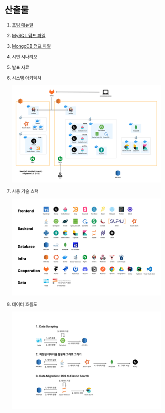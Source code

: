 # 산출물

1. [포팅 매뉴얼](./porting-manual/porting-manual.md)

2. [MySQL 덤프 파일](./data-dump/mysql-dump)

3. [MongoDB 덤프 파일](./data-dump/mongo-dump)

4. 시연 시나리오

5. 발표 자료

6. 시스템 아키텍쳐

    ![시스템 아키텍쳐](./img/system-architecture.png)

7. 사용 기술 스택

    ![사용 기술 스택](./img/tools.png)

7. 데이터 흐름도

    ![데이터 흐름도](./img/data-flow.png)
